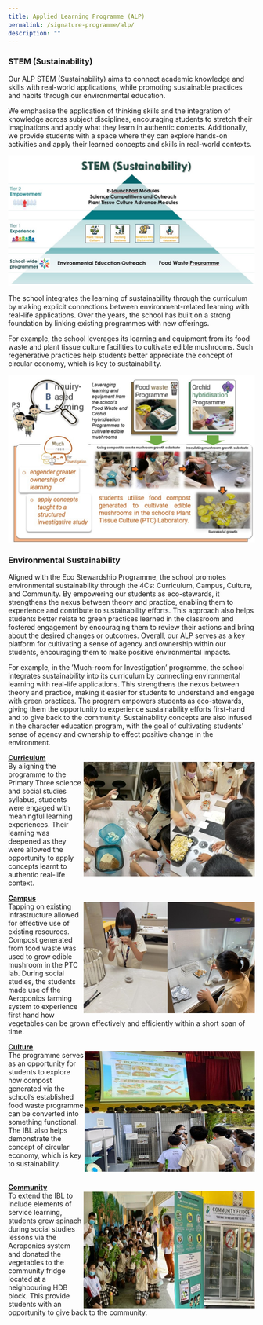 ```yaml
---
title: Applied Learning Programme (ALP)
permalink: /signature-programme/alp/
description: ""
---
```

### **STEM (Sustainability)**
Our ALP STEM (Sustainability) aims to connect academic knowledge and skills with real-world applications, while promoting sustainable practices and habits through our environmental education.

We emphasise the application of thinking skills and the integration of knowledge across subject disciplines, encouraging students to stretch their imaginations and apply what they learn in authentic contexts. Additionally, we provide students with a space where they can explore hands-on activities and apply their learned concepts and skills in real-world contexts.

![](/images/Experience/Signature%20Programme/alp_01_v1.jpg)

The school integrates the learning of sustainability through the curriculum by making explicit connections between environment-related learning with real-life applications. Over the years, the school has built on a strong foundation by linking existing programmes with new offerings.

For example, the school leverages its learning and equipment from its food waste and plant tissue culture facilities to cultivate edible mushrooms. Such regenerative practices help students better appreciate the concept of circular economy, which is key to sustainability.

![](/images/Experience/Signature%20Programme/alp_02_v1.jpg)

### **Environmental Sustainability**
Aligned with the Eco Stewardship Programme, the school promotes environmental sustainability through the 4Cs: Curriculum, Campus, Culture, and Community. By empowering our students as eco-stewards, it strengthens the nexus between theory and practice, enabling them to experience and contribute to sustainability efforts. This approach also helps students better relate to green practices learned in the classroom and fostered engagement by encouraging them to review their actions and bring about the desired changes or outcomes. Overall, our ALP serves as a key platform for cultivating a sense of agency and ownership within our students, encouraging them to make positive environmental impacts.

For example, in the ’Much-room for Investigation’ programme, the school integrates sustainability into its curriculum by connecting environmental learning with real-life applications. This strengthens the nexus between theory and practice, making it easier for students to understand and engage with green practices. The program empowers students as eco-stewards, giving them the opportunity to experience sustainability efforts first-hand and to give back to the community. Sustainability concepts are also infused in the character education program, with the goal of cultivating students' sense of agency and ownership to effect positive change in the environment.

**<u>Curriculum</u>**
<br>
<img src="/images/Experience/Signature%20Programme/alp_03_v1.jpg" style="width:350px;height:233px; float: right">By aligning the programme to the Primary Three science and social studies syllabus, students were engaged with meaningful learning experiences. Their learning was deepened as they were allowed the opportunity to apply concepts learnt to authentic real-life context.

**<u>Campus</u>**
<br>
<img src="/images/Experience/Signature%20Programme/alp_04_v1.jpg" style="width:350px;height:226px; float: right">Tapping on existing infrastructure allowed for effective use of existing resources. Compost generated from food waste was used to grow edible mushroom in the PTC lab. During social studies, the students made use of the Aeroponics farming system to experience first hand how vegetables can be grown effectively and efficiently within a short span of time.

**<u>Culture</u>**
<br>
<img src="/images/Experience/Signature%20Programme/alp_05_v1.jpg" style="width:350px;height:246px; float: right">The programme serves as an opportunity for students to explore how compost generated via the school’s established food waste programme can be converted into something functional. The IBL also helps demonstrate the concept of circular economy, which is key to sustainability.
<br>
<br>

**<u>Community</u>**
<br>
<img src="/images/Experience/Signature%20Programme/alp_06_v1.jpg" style="width:350px;height:238px; float: right">To extend the IBL to include elements of service learning, students grew spinach during social studies lessons via the Aeroponics system and donated the vegetables to the community fridge located at a neighbouring HDB block. This provide students with an opportunity to give back to the community.